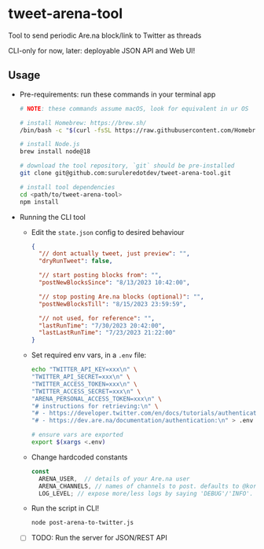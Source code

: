 # tweet-arena-tool

Tool to send periodic Are.na block/link to Twitter as threads

CLI-only for now, later: deployable JSON API and Web UI!

## Usage

- Pre-requirements: run these commands in your terminal app
  ```sh
  # NOTE: these commands assume macOS, look for equivalent in ur OS

  # install Homebrew: https://brew.sh/
  /bin/bash -c "$(curl -fsSL https://raw.githubusercontent.com/Homebrew/install/HEAD/install.sh)"

  # install Node.js
  brew install node@18 

  # download the tool repository, `git` should be pre-installed
  git clone git@github.com:suruleredotdev/tweet-arena-tool.git
  
  # install tool dependencies
  cd <path/to/tweet-arena-tool>
  npm install
  ```

- Running the CLI tool

  - Edit the `state.json` config to desired behaviour
      ```json
      {
        "// dont actually tweet, just preview": "",
        "dryRunTweet": false,

        "// start posting blocks from": "",
        "postNewBlocksSince": "8/13/2023 10:42:00",

        "// stop posting Are.na blocks (optional)": "",
        "postNewBlocksTill": "8/15/2023 23:59:59",

        "// not used, for reference": "",
        "lastRunTime": "7/30/2023 20:42:00",
        "lastLastRunTime": "7/23/2023 21:22:00"
      } 
      ```

  - Set required env vars, in a `.env` file:
      ```sh
      echo "TWITTER_API_KEY=xxx\n" \
      "TWITTER_API_SECRET=xxx\n" \
      "TWITTER_ACCESS_TOKEN=xxx\n" \
      "TWITTER_ACCESS_SECRET=xxx\n" \
      "ARENA_PERSONAL_ACCESS_TOKEN=xxx\n" \
      "# instructions for retrieving:\n" \
      "# - https://developer.twitter.com/en/docs/tutorials/authenticating-with-twitter-api-for-enterprise/authentication-method-overview#oauth1.0a\n" \
      "# - https://dev.are.na/documentation/authentication:\n" > .env

      # ensure vars are exported
      export $(xargs <.env)
      ```

  - Change hardcoded constants
      ```js
      const
        ARENA_USER,  // details of your Are.na user
        ARENA_CHANNELS, // names of channels to post. defaults to @korede-ta's channels TODO: make this dynamic
        LOG_LEVEL; // expose more/less logs by saying 'DEBUG'/'INFO'. defaults to 'ERROR'
      ```

  - Run the script in CLI!
      ```sh
      node post-arena-to-twitter.js
      ```

  - [ ] TODO: Run the server for JSON/REST API
